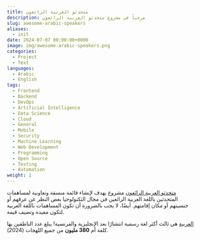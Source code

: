 ```yaml
---
title: متحدثو العربية الرائعون
description: مرحباً في مشروع متحدثو العربية الرائعون
slug: awesome-arabic-speakers
aliases:
  - init
date: 2024-07-07 00:00:00+0000
image: img/awesome-arabic-speakers.png
categories:
  - Project
  - Text
languages:
  - Arabic
  - English
tags:
  - Frontend
  - Backend
  - DevOps
  - Artificial Intelligence
  - Data Science
  - Cloud
  - General
  - Mobile
  - Security
  - Machine Learning
  - Web Development
  - Programming
  - Open Source
  - Testing
  - Automation
weight: 1
---
```


[متحدثو العربية الرائعون](https://awesome-arabic-speakers.dev/ar/) مشروع يهدف لإنشاء قائمة منسقة وتعاونية لمساهمات المتحدثين باللغة العربية الرائعين في مجال التكنولوجيا بغض النظر عن عرقهم أو جنسيتهم أو مكان إقامتهم. أيضًا، لا يجب بالضرورة أن تكون المساهمات باللغة العربية لتكون مفيدة وتضيف قيمة.

[العربية](https://en.wikipedia.org/wiki/Arabic) هي ثالث أكثر لغة رسمية انتشارًا بعد الإنجليزية والفرنسية! يبلغ عدد الناطقين بها كلغة أم **380 مليون** من جميع اللهجات (2024).
